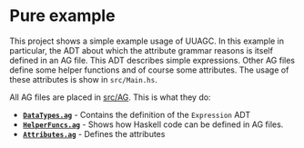 # Pure example

This project shows a simple example usage of UUAGC. In this example in particular, the ADT about which the attribute grammar reasons is itself defined in an AG file.
This ADT describes simple expressions. Other AG files define some helper functions and of course some attributes. The usage of these attributes is show in `src/Main.hs`.

All AG files are placed in [src/AG](src/AG). This is what they do:

- **[`DataTypes.ag`](src/AG/DataTypes.ag)** - Contains the definition of the `Expression` ADT
- **[`HelperFuncs.ag`](src/AG/HelperFuncs.ag)** - Shows how Haskell code can be defined in AG files.
- **[`Attributes.ag`](src/AG/Attributes/ag)** - Defines the attributes
